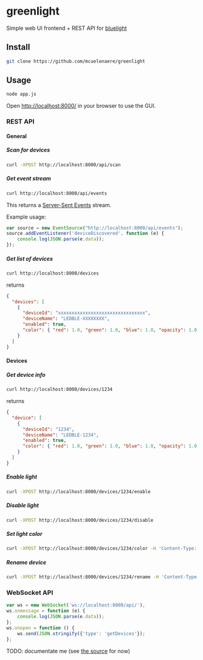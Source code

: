 # greenlight

Simple web UI frontend + REST API for [bluelight](https://github.com/mcuelenaere/bluelight)

## Install

```sh
git clone https://github.com/mcuelenaere/greenlight
```

## Usage

```sh
node app.js
```

Open [http://localhost:8000/](http://localhost:8000/) in your browser to use the GUI.

### REST API

#### General

##### Scan for devices

```sh
curl -XPOST http://localhost:8000/api/scan
```

##### Get event stream

```sh
curl http://localhost:8000/api/events
```

This returns a [Server-Sent Events](https://developer.mozilla.org/en-US/docs/Web/API/Server-sent_events) stream.

Example usage:

```javascript
var source = new EventSource("http://localhost:8000/api/events");
source.addEventListener('deviceDiscovered', function (e) {
    console.log(JSON.parse(e.data));
});
```

##### Get list of devices

```sh
curl http://localhost:8000/devices
```

returns

```json
{
  "devices": [
    {
      "deviceId": "xxxxxxxxxxxxxxxxxxxxxxxxxxxxxxxx",
      "deviceName": "LEDBLE-XXXXXXXX",
      "enabled": true,
      "color": { "red": 1.0, "green": 1.0, "blue": 1.0, "opacity": 1.0 }
    }
  ]
}
```

#### Devices

##### Get device info

```sh
curl http://localhost:8000/devices/1234
```

returns

```json
{
  "device": [
    {
      "deviceId": "1234",
      "deviceName": "LEDBLE-1234",
      "enabled": true,
      "color": { "red": 1.0, "green": 1.0, "blue": 1.0, "opacity": 1.0 }
    }
  ]
}
```

##### Enable light

```sh
curl -XPOST http://localhost:8000/devices/1234/enable
```

##### Disable light

```sh
curl -XPOST http://localhost:8000/devices/1234/disable
```

##### Set light color

```sh
curl -XPOST http://localhost:8000/devices/1234/color -H 'Content-Type: application/json' -d '{"color":{"red":1.0,"green":0.0,"blue":0.0,"opacity":1.0}}'
```

##### Rename device

```sh
curl -XPOST http://localhost:8000/devices/1234/rename -H 'Content-Type: application/json' -d '{"name": "foobar"}'
```

### WebSocket API

```javascript
var ws = new WebSocket('ws://localhost:8000/api/'),
ws.onmessage = function (e) {
    console.log(JSON.parse(e.data));
};
ws.onopen = function () {
    ws.send(JSON.stringify({'type': 'getDevices'});
};
```

TODO: documentate me (see [the source](https://github.com/mcuelenaere/greenlight/blob/master/static/js/main.js) for now)
